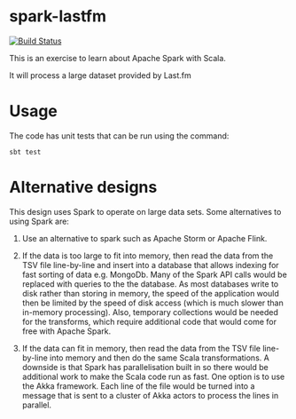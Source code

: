spark-lastfm
==========================================

[![Build Status](https://travis-ci.org/scottkwalker/spark-lastfm.svg?branch=master)](https://travis-ci.org/scottkwalker/spark-lastfm)

This is an exercise to learn about Apache Spark with Scala.

It will process a large dataset provided by Last.fm

# Usage

The code has unit tests that can be run using the command:

`sbt test`

# Alternative designs

This design uses Spark to operate on large data sets. Some alternatives to using Spark are:

1. Use an alternative to spark such as Apache Storm or Apache Flink.

2. If the data is too large to fit into memory, then read the data from the TSV file line-by-line and insert into a database that allows indexing for fast sorting of data e.g. MongoDb. Many of the Spark API calls would be replaced with queries to the the database. As most databases write to disk rather than storing in memory, the speed of the application would then be limited by the speed of disk access (which is much slower than in-memory processing). Also, temporary collections would be needed for the transforms, which require additional code that would come for free with Apache Spark.

3. If the data can fit in memory, then read the data from the TSV file line-by-line into memory and then do the same Scala transformations. A downside is that Spark has parallelisation built in so there would be additional work to make the Scala code run as fast. One option is to use the Akka framework. Each line of the file would be turned into a message that is sent to a cluster of Akka actors to process the lines in parallel.